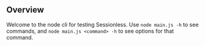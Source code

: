 ## Overview

Welcome to the node cli for testing Sessionless. 
Use `node main.js -h` to see commands, and `node main.js <command> -h` to see options for that command.


